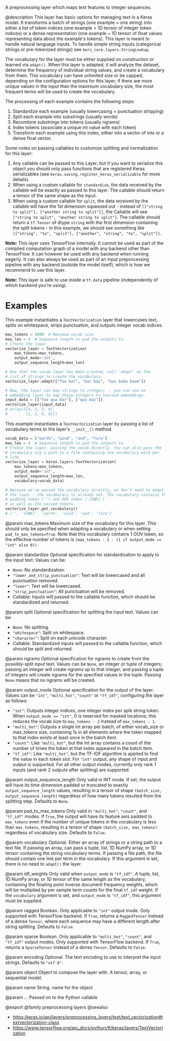 A preprocessing layer which maps text features to integer sequences.

@description
This layer has basic options for managing text in a Keras model. It
transforms a batch of strings (one example = one string) into either a list
of token indices (one example = 1D tensor of integer token indices) or a
dense representation (one example = 1D tensor of float values representing
data about the example's tokens). This layer is meant to handle natural
language inputs. To handle simple string inputs (categorical strings or
pre-tokenized strings) see `kers_core.layers.StringLookup`.

The vocabulary for the layer must be either supplied on construction or
learned via `adapt()`. When this layer is adapted, it will analyze the
dataset, determine the frequency of individual string values, and create a
vocabulary from them. This vocabulary can have unlimited size or be capped,
depending on the configuration options for this layer; if there are more
unique values in the input than the maximum vocabulary size, the most
frequent terms will be used to create the vocabulary.

The processing of each example contains the following steps:

1. Standardize each example (usually lowercasing + punctuation stripping)
2. Split each example into substrings (usually words)
3. Recombine substrings into tokens (usually ngrams)
4. Index tokens (associate a unique int value with each token)
5. Transform each example using this index, either into a vector of ints or
   a dense float vector.

Some notes on passing callables to customize splitting and normalization for
this layer:

1. Any callable can be passed to this Layer, but if you want to serialize
   this object you should only pass functions that are registered Keras
   serializables (see `keras.saving.register_keras_serializable`
   for more details).
2. When using a custom callable for `standardize`, the data received
   by the callable will be exactly as passed to this layer. The callable
   should return a tensor of the same shape as the input.
3. When using a custom callable for `split`, the data received by the
   callable will have the 1st dimension squeezed out - instead of
   `[["string to split"], ["another string to split"]]`, the Callable will
   see `["string to split", "another string to split"]`.
   The callable should return a `tf.Tensor` of dtype `string`
   with the first dimension containing the split tokens -
   in this example, we should see something like `[["string", "to",
   "split"], ["another", "string", "to", "split"]]`.

**Note:** This layer uses TensorFlow internally. It cannot
be used as part of the compiled computation graph of a model with
any backend other than TensorFlow.
It can however be used with any backend when running eagerly.
It can also always be used as part of an input preprocessing pipeline
with any backend (outside the model itself), which is how we recommend
to use this layer.

**Note:** This layer is safe to use inside a `tf.data` pipeline
(independently of which backend you're using).

# Examples
This example instantiates a `TextVectorization` layer that lowercases text,
splits on whitespace, strips punctuation, and outputs integer vocab indices.

```python
max_tokens = 5000  # Maximum vocab size.
max_len = 4  # Sequence length to pad the outputs to.
# Create the layer.
vectorize_layer = TextVectorization(
    max_tokens=max_tokens,
    output_mode='int',
    output_sequence_length=max_len)
```

```python
# Now that the vocab layer has been created, call `adapt` on the
# list of strings to create the vocabulary.
vectorize_layer.adapt(["foo bar", "bar baz", "baz bada boom"])
```

```python
# Now, the layer can map strings to integers -- you can use an
# embedding layer to map these integers to learned embeddings.
input_data = [["foo qux bar"], ["qux baz"]]
vectorize_layer(input_data)
# array([[4, 1, 3, 0],
#        [1, 2, 0, 0]])
```

This example instantiates a `TextVectorization` layer by passing a list
of vocabulary terms to the layer's `__init__()` method.

```python
vocab_data = ["earth", "wind", "and", "fire"]
max_len = 4  # Sequence length to pad the outputs to.
# Create the layer, passing the vocab directly. You can also pass the
# vocabulary arg a path to a file containing one vocabulary word per
# line.
vectorize_layer = keras.layers.TextVectorization(
    max_tokens=max_tokens,
    output_mode='int',
    output_sequence_length=max_len,
    vocabulary=vocab_data)
```

```python
# Because we've passed the vocabulary directly, we don't need to adapt
# the layer - the vocabulary is already set. The vocabulary contains the
# padding token ('') and OOV token ('[UNK]')
# as well as the passed tokens.
vectorize_layer.get_vocabulary()
# ['', '[UNK]', 'earth', 'wind', 'and', 'fire']
```

@param max_tokens
Maximum size of the vocabulary for this layer. This should
only be specified when adapting a vocabulary or when setting
`pad_to_max_tokens=True`. Note that this vocabulary
contains 1 OOV token, so the effective number of tokens is
`(max_tokens - 1 - (1 if output_mode == "int" else 0))`.

@param standardize
Optional specification for standardization to apply to the
input text. Values can be:
- `None`: No standardization.
- `"lower_and_strip_punctuation"`: Text will be lowercased and all
    punctuation removed.
- `"lower"`: Text will be lowercased.
- `"strip_punctuation"`: All punctuation will be removed.
- Callable: Inputs will passed to the callable function,
    which should be standardized and returned.

@param split
Optional specification for splitting the input text.
Values can be:
- `None`: No splitting.
- `"whitespace"`: Split on whitespace.
- `"character"`: Split on each unicode character.
- Callable: Standardized inputs will passed to the callable
    function, which should be split and returned.

@param ngrams
Optional specification for ngrams to create from the
possibly-split input text. Values can be `None`, an integer
or tuple of integers; passing an integer will create ngrams
up to that integer, and passing a tuple of integers will
create ngrams for the specified values in the tuple.
Passing `None` means that no ngrams will be created.

@param output_mode
Optional specification for the output of the layer.
Values can be `"int"`, `"multi_hot"`, `"count"` or `"tf_idf"`,
configuring the layer as follows:
- `"int"`: Outputs integer indices, one integer index per split
    string token. When `output_mode == "int"`,
    0 is reserved for masked locations;
    this reduces the vocab size to `max_tokens - 2`
    instead of `max_tokens - 1`.
- `"multi_hot"`: Outputs a single int array per batch, of either
    vocab_size or max_tokens size, containing 1s in all elements
    where the token mapped to that index exists at least
    once in the batch item.
- `"count"`: Like `"multi_hot"`, but the int array contains
    a count of the number of times the token at that index
    appeared in the batch item.
- `"tf_idf"`: Like `"multi_hot"`, but the TF-IDF algorithm
    is applied to find the value in each token slot.
For `"int"` output, any shape of input and output is supported.
For all other output modes, currently only rank 1 inputs
(and rank 2 outputs after splitting) are supported.

@param output_sequence_length
Only valid in INT mode. If set, the output will
have its time dimension padded or truncated to exactly
`output_sequence_length` values, resulting in a tensor of shape
`(batch_size, output_sequence_length)` regardless of how many tokens
resulted from the splitting step. Defaults to `None`.

@param pad_to_max_tokens
Only valid in  `"multi_hot"`, `"count"`,
and `"tf_idf"` modes. If `True`, the output will have
its feature axis padded to `max_tokens` even if the number
of unique tokens in the vocabulary is less than `max_tokens`,
resulting in a tensor of shape `(batch_size, max_tokens)`
regardless of vocabulary size. Defaults to `False`.

@param vocabulary
Optional. Either an array of strings or a string path to a
text file. If passing an array, can pass a tuple, list,
1D NumPy array, or 1D tensor containing the string vocabulary terms.
If passing a file path, the file should contain one line per term
in the vocabulary. If this argument is set,
there is no need to `adapt()` the layer.

@param idf_weights
Only valid when `output_mode` is `"tf_idf"`. A tuple, list,
1D NumPy array, or 1D tensor of the same length as the vocabulary,
containing the floating point inverse document frequency weights,
which will be multiplied by per sample term counts for
the final `tf_idf` weight. If the `vocabulary` argument is set,
and `output_mode` is `"tf_idf"`, this argument must be supplied.

@param ragged
Boolean. Only applicable to `"int"` output mode.
Only supported with TensorFlow backend.
If `True`, returns a `RaggedTensor` instead of a dense `Tensor`,
where each sequence may have a different length
after string splitting. Defaults to `False`.

@param sparse
Boolean. Only applicable to `"multi_hot"`, `"count"`, and
`"tf_idf"` output modes. Only supported with TensorFlow
backend. If `True`, returns a `SparseTensor`
instead of a dense `Tensor`. Defaults to `False`.

@param encoding
Optional. The text encoding to use to interpret the input
strings. Defaults to `"utf-8"`.

@param object
Object to compose the layer with. A tensor, array, or sequential model.

@param name
String, name for the object

@param ...
Passed on to the Python callable

@export
@family preprocessing layers
@seealso
+ <https:/keras.io/api/layers/preprocessing_layers/text/text_vectorization#textvectorization-class>
+ <https://www.tensorflow.org/api_docs/python/tf/keras/layers/TextVectorization>
